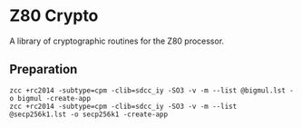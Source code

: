 # Z80 Crypto

A library of cryptographic routines for the Z80 processor.

## Preparation

```
zcc +rc2014 -subtype=cpm -clib=sdcc_iy -SO3 -v -m --list @bigmul.lst -o bigmul -create-app
zcc +rc2014 -subtype=cpm -clib=sdcc_iy -SO3 -v -m --list @secp256k1.lst -o secp256k1 -create-app
```
